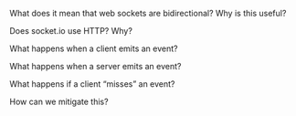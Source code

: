 What does it mean that web sockets are bidirectional? Why is this useful?



Does socket.io use HTTP? Why?


What happens when a client emits an event?


What happens when a server emits an event?


What happens if a client “misses” an event?


How can we mitigate this?
